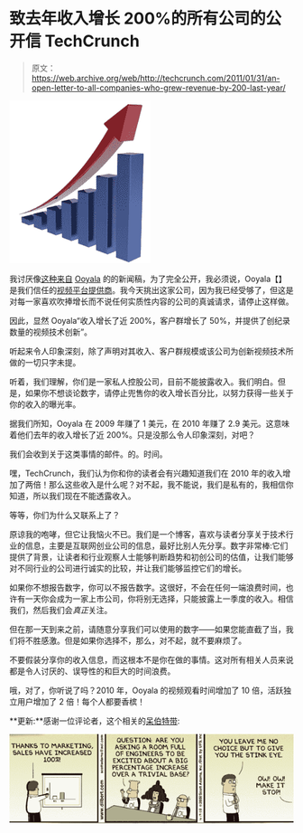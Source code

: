 # 致去年收入增长 200%的所有公司的公开信 TechCrunch

> 原文：<https://web.archive.org/web/http://techcrunch.com/2011/01/31/an-open-letter-to-all-companies-who-grew-revenue-by-200-last-year/>

![](img/5e9a2b37936ce885df23719d88b1ffe7.png)

我讨厌像[这种来自](https://web.archive.org/web/20230203003946/http://go.ooyala.com/Ooyala_Grows_Revenue_by_Nearly_200.html) [Ooyala](https://web.archive.org/web/20230203003946/http://www.crunchbase.com/company/ooyala) 的的新闻稿，为了完全公开，我必须说，Ooyala【】是我们信任的[视频平台提供商](https://web.archive.org/web/20230203003946/http://techcrunch.tv/)。我今天挑出这家公司，因为我已经受够了，但这是对每一家喜欢吹捧增长而不说任何实质性内容的公司的真诚请求，请停止这样做。

因此，显然 Ooyala“收入增长了近 200%，客户群增长了 50%，并提供了创纪录数量的视频技术创新”。

听起来令人印象深刻，除了声明对其收入、客户群规模或该公司为创新视频技术所做的一切只字未提。

听着，我们理解，你们是一家私人控股公司，目前不能披露收入。我们明白。但是，如果你不想谈论数字，请停止兜售你的收入增长百分比，以努力获得一些关于你的收入的曝光率。

据我们所知，Ooyala 在 2009 年赚了 1 美元，在 2010 年赚了 2.9 美元。这意味着他们去年的收入增长了近 200%。只是没那么令人印象深刻，对吧？

我们会收到关于这类事情的邮件。的。时间。

嘿，TechCrunch，我们认为你和你的读者会有兴趣知道我们在 2010 年的收入增加了两倍！那么这些收入是什么呢？对不起，我不能说，我们是私有的，我相信你知道，所以我们现在不能透露收入。

等等，你们为什么又联系上了？

原谅我的咆哮，但它让我恼火不已。我们是一个博客，喜欢与读者分享关于技术行业的信息，主要是互联网创业公司的信息，最好比别人先分享。数字非常棒:它们提供了背景，让读者和行业观察人士能够判断趋势和初创公司的估值，让我们能够对不同行业的公司进行诚实的比较，并让我们能够监控它们的增长。

如果你不想报告数字，你可以不报告数字。这很好，不会在任何一端浪费时间，也许有一天你会成为一家上市公司，你将别无选择，只能披露上一季度的收入。相信我们，然后我们会*真正*关注。

但在那一天到来之前，请随意分享我们可以使用的数字——如果您能直截了当，我们将不胜感激。但是如果你选择不，那么，对不起，就不要麻烦了。

不要假装分享你的收入信息，而这根本不是你在做的事情。这对所有相关人员来说都是令人讨厌的、误导性的和巨大的时间浪费。

哦，对了，你听说了吗？2010 年，Ooyala 的视频观看时间增加了 10 倍，活跃独立用户增加了 2 倍！每个人都要香槟！

**更新:**感谢一位评论者，这个相关的[呆伯特带](https://web.archive.org/web/20230203003946/http://dilbert.com/strips/comic/2008-04-19):

![](img/dc47c3bc876667bdb0e3dd6a2db091ad.png)